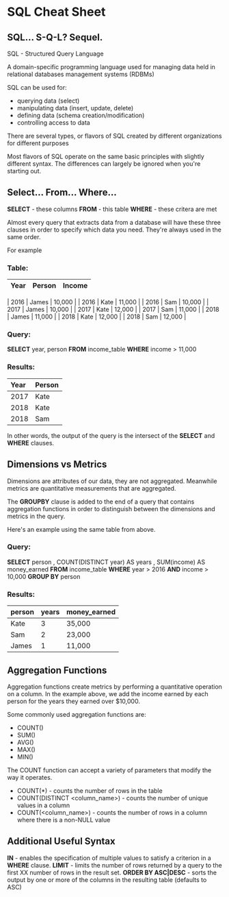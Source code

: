 # SQL Cheat Sheet

## SQL… S-Q-L? Sequel.

SQL - Structured Query Language

A domain-specific programming language used for managing data held in relational databases management systems (RDBMs)

SQL can be used for:
* querying data (select)
* manipulating data (insert, update, delete)
* defining data (schema creation/modification)
* controlling access to data

There are several types, or flavors of SQL created by different organizations for different purposes

Most flavors of SQL operate on the same basic principles with slightly different syntax. The differences can largely be ignored when you're starting out.

## Select... From... Where...

**SELECT** - these columns
**FROM** - this table
**WHERE** - these critera are met

Almost every query that extracts data from a database will have these three clauses in order to specify which data you need. They're always used in the same order.

For example

### Table:

| Year | Person | Income |
| :--- | :----- | :----- |

| 2016 | James  | 10,000 |
| 2016 | Kate   | 11,000 |
| 2016 | Sam    | 10,000 |
| 2017 | James  | 10,000 |
| 2017 | Kate   | 12,000 |
| 2017 | Sam    | 11,000 |
| 2018 | James  | 11,000 |
| 2018 | Kate   | 12,000 |
| 2018 | Sam    | 12,000 |

### Query:

**SELECT** year, person
**FROM** income_table
**WHERE** income > 11,000

### Results:

| Year | Person |
| :--- | :----- |
| 2017 | Kate   |
| 2018 | Kate   |
| 2018 | Sam    |

In other words, the output of the query is the intersect of the **SELECT** and **WHERE** clauses.

## Dimensions vs Metrics

Dimensions are attributes of our data, they are not aggregated. Meanwhile metrics are quantitative measurements that are aggregated.

The **GROUPBY** clause is added to the end of a query that contains aggregation functions in order to distinguish between the dimensions and metrics in the query.

Here's an example using the same table from above.

### Query:

**SELECT**  person
            , COUNT(DISTINCT year) AS years
            , SUM(income) AS money_earned
**FROM**    income_table
**WHERE**   year > 2016
**AND**     income > 10,000
**GROUP BY** person

### Results:

| person | years | money_earned |
| :----- | :---- | :----------- |
| Kate   | 3     | 35,000       |
| Sam    | 2     | 23,000       |
| James  | 1     | 11,000       |

## Aggregation Functions

Aggregation functions create metrics by performing a quantitative operation on a column. In the example above, we add the income earned by each person for the years they earned over $10,000.

Some commonly used aggregation functions are:
* COUNT()
* SUM()
* AVG()
* MAX()
* MIN()

The COUNT function can accept a variety of parameters that modify the way it operates.
* COUNT(\*) - counts the number of rows in the table
* COUNT(DISTINCT <column_name>) - counts the number of unique values in a column
* COUNT(<column_name>) - counts the number of rows in a column where there is a non-NULL value

## Additional Useful Syntax

**IN** - enables the specification of multiple values to satisfy a criterion in a **WHERE** clause.
**LIMIT** - limits the number of rows returned by a query to the first XX number of rows in the result set.
**ORDER BY ASC|DESC** - sorts the output by one or more of the columns in the resulting table (defaults to ASC)
